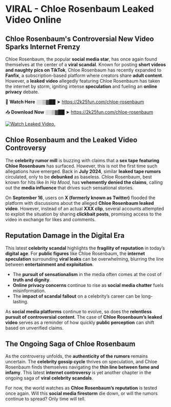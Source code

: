 # VIRAL - Chloe Rosenbaum Leaked Video Online

## **Chloe Rosenbaum's Controversial New Video Sparks Internet Frenzy**  

Chloe Rosenbaum, the popular **social media star**, has once again found themselves at the center of a **viral scandal**. Known for posting **short videos and naughty pics on TikTok**, Chloe Rosenbaum has recently expanded to **Fanfix**, a subscription-based platform where creators share **adult content**. However, a **leaked video** allegedly featuring Chloe Rosenbaum has taken the internet by storm, igniting intense **speculation** and fueling an **online privacy** debate.  

🔴 **Watch Here** ░░▒▓██ ➤ https://2k25fun.com/chloe-rosenbaum  

📥 **Download Now** ░░▒▓██ ➤ https://2k25fun.com/chloe-rosenbaum  

[![Watch Leaked Video.](https://miro.medium.com/v2/resize:fit:828/format:webp/1*cilzJN44JGOrTw9NJCrNHA.gif "Watch Leaked Video")](https://2k25fun.com/chloe-rosenbaum)

## **Chloe Rosenbaum and the Leaked Video Controversy**  

The **celebrity rumor mill** is buzzing with claims that a **sex tape featuring Chloe Rosenbaum** has surfaced. However, this is not the first time such allegations have emerged. Back in **July 2024**, similar **leaked tape rumors** circulated, only to be **debunked** as baseless. Chloe Rosenbaum, best known for hits like *In Ha Mood*, has **vehemently denied the claims**, calling out the **media influence** that drives such sensational stories.  

On **September 16**, users on **X (formerly known as Twitter)** flooded the platform with discussions about the alleged **Chloe Rosenbaum leaked video**. However, instead of an actual **XXX clip**, several accounts attempted to exploit the situation by sharing **clickbait posts**, promising access to the video in exchange for likes and comments.  

## **Reputation Damage in the Digital Era**  

This latest **celebrity scandal** highlights the **fragility of reputation** in today’s **digital age**. For **public figures** like Chloe Rosenbaum, the **internet speculation** surrounding **viral leaks** can be overwhelming, blurring the line between **entertainment and exploitation**.  

- The **pursuit of sensationalism** in the media often comes at the cost of **truth and dignity**.  
- **Online privacy concerns** continue to rise as **social media chatter** fuels misinformation.  
- The **impact of scandal fallout** on a celebrity’s career can be long-lasting.  

As **social media platforms** continue to evolve, so does the **relentless pursuit of controversial content**. The case of **Chloe Rosenbaum’s leaked video** serves as a reminder of how quickly **public perception** can shift based on unverified claims.  

## **The Ongoing Saga of Chloe Rosenbaum**  

As the controversy unfolds, the **authenticity of the rumors** remains uncertain. The **celebrity gossip cycle** thrives on speculation, and Chloe Rosenbaum finds themselves navigating the **thin line between fame and infamy**. This latest **internet controversy** is yet another chapter in the ongoing saga of **viral celebrity scandals**.  

For now, the world watches as **Chloe Rosenbaum’s reputation** is tested once again. Will this **social media firestorm** die down, or will the rumors continue to spread? Only time will tell.